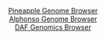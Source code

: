 <div id="Pineapple_Genome_Browser" align="center">
  <a href="https://igv.org/app/?sessionURL=blob:zZJfb5swFMW_i6VWm0QAQ4CAFE2k7bIoTbq2YTSpKuSAIVbBJrYD.aN893nRpr2sUvOwaZIf7Ktr33OOfwfQYC4IoyAAlg4dHUKgAbFi7SOq6hJPUYUFCHJUCqwBjnPMMU0xCA4gR0Ki6OFW3VxJWYvAMIisOxWiBdOFraMK7RlFrdBTVhlXrCzRknEkGRfGgKOGGaRoOi1eorrW1Wxbd4wMSWSgsl4xKphRY1okrXov.VVKCkxZhZNqU0pyEpAoPUpjpufoUxg_hmmKhRjj3Sjrh.NR.M2.iRZD92oR3X2JIze.fCQFRXLDcb9eDOlyvV9du5wt7Fk.qdbz8Ve0h7PJhX19ebOtCceiDz3Ysz3f6doqGEIzvP2fPKtFzvQtZ5nY4SenmMpZbPP7Fd92pRMPw_b1j7674KiBkqUbxQFIV9wLoKnZpqs5ltv5sYU9zTR9lQ5nBATPLxqQHKWvqv35AOSuVrQAgdebEzgaYDzDHAQd3zQ96PuW0_W6pu_Do3YAG17.vWg_Rw..Z1qhZblJTkqpUM4SQWuhI0r1Js31Yn9mllE1nc2dSe8uHza4WLOZ5xRUMubm8zey1IAaffo.ZfQ9iv4Jde8Rosvluailzri6sAZs6t7LPYxuM4sOzRHlAwifRm8GdF44OeMVkqpfVdTxJ28N4gRRqQoNEWRJSiJ3scqRtSCAlq2wBSkrmeIQ8GL5wdRMDTrmx9942seX43c-">Pineapple Genome Browser</a>
</div>
<div id="Alphonso_Genome_Browser" align="center">
  <a href="https://igv.org/app/?sessionURL=blob:zZJdb9owGEb_iyWqTQqJnTQJiYQmSqGlINhgENGqikziBHeJndqG8CH..zy0aTedVC42TcqF88qJn.f4HMGWCEk5AyGwTeSaCAEDyDWvZ7isCjLGJZEgzHAhiQEEyYggLCEgPIIMS4Xn05H.cq1UJUPLoqpqlpjl3JSOiUt84AzX0kx4aXV5UeAVF1hxIa0bgbfcovm2WZMVripTn.2YrpVihS1cVGvOJLcqwvK41v.Lf43inDBekrjcFIqeA8Q6j86Ymhn.1IlmnSQhUg7JfpC2O8NBZ.H05o93XvdxPrmP5l50NaM5w2ojSJsvOx45LG7rF2.Qv_RUHUxWlRzk_Umr4dxe9XYVFUS2kY9ajh.4jqfBUJaS3f_UWT_0wt71rLDT0WtUNuybaN3NPju1KyDnBxrcvd3cBycDFDzZaBNAshZ.iKDhQM9wba_5Y4laBoSB5iM4BeHTswGUwMk3vf3pCNS.0r4ASV43Z3UMwEVKBAibAYQ.CgLbvfavYRCgk3EEG1H8Pbj9.TTwod2xbS_OaKG0zGksWSVNzJi5TTIzP1xIc7pgM4X2Xx521bhUNNqNJoGryaKG3c_85R94GkAff75EXfY9qf6Je.8JYqrVpcJ5Q5bDlhy75DBJRJaP4P2ku0T.197beFq67GVoMi5KrPR.PdGvP43bYkExU3qwpZKuaEHVPtIUeQ1CZDtaXJDwgmsTgchXH6ABDeTCj78FdU7Pp.8-">Alphonso Genome Browser</a>
</div>


<div id="DAF_Genomics_Browser" align="center">
  <a href="https://igv.org/app/?sessionURL=blob:tZH9i5swGMf_l8DdT2qNWr0IZbj1eisdHbRzHR5HeU5jlVNjkzjtSv_3Pbgbg70wBjdIniQ8L98nz.dMPnOpStGQkDgWnVqUEoOoQvRbqNuKr6HmioQ5VIobRPKcS96knIRnkoPSEG_eYWahdavCySSD3DzwRtRlqizlWtCaSnS64BhqOhbU8EU00CsrFTUGa5hA1RaiUWICacqVMu1Jy5vDvgc03337sSTf112ly1F1j01gY5mVA3ZbNhkf_tLIf1DGVb6KdttozF_x0zKbRatl9NG9jZM7_00Sv3.7i_3d9bY8NKA7yWfD6jh4y2PSt_M71g.Lx9ebTyv2wZ8P8ZU7v74d2lJyNaMBvXED5vmMXAxSibRDBCQtJA2pZwTOjeF4nvl8dac.zkCKkoT3DwbREtInDL8_E31qERRR_NiNzAwiZMYlCU1m2wFlzJl6gWczRi_GmXSyemGSi3jDAtuJHMe3HqFG_bysxvGh0K_Ol8L4U2Xc_4ppE105i.PyKcdDaDSFWq.T5NSfXBlUlP0WVmDjH_74uVzIGjS6vj2f0UCFmjVv9A827uXh8hU-">DAF Genomics Browser</a>
</div>
